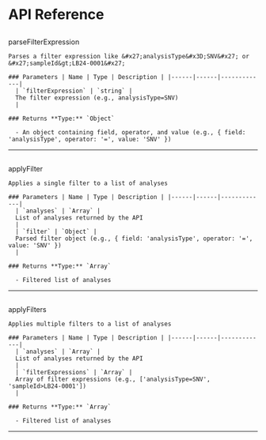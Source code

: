 # API Reference


  ##
  parseFilterExpression

    Parses a filter expression like &#x27;analysisType&#x3D;SNV&#x27; or &#x27;sampleId&gt;LB24-0001&#x27;

    ### Parameters | Name | Type | Description | |------|------|-------------|
      | `filterExpression` | `string` |
      The filter expression (e.g., analysisType=SNV)
      |

    ### Returns **Type:** `Object`

      - An object containing field, operator, and value (e.g., { field: 'analysisType', operator: '=', value: 'SNV' })


  ---

  ##
  applyFilter

    Applies a single filter to a list of analyses

    ### Parameters | Name | Type | Description | |------|------|-------------|
      | `analyses` | `Array` |
      List of analyses returned by the API
      |
      | `filter` | `Object` |
      Parsed filter object (e.g., { field: 'analysisType', operator: '=', value: 'SNV' })
      |

    ### Returns **Type:** `Array`

      - Filtered list of analyses


  ---

  ##
  applyFilters

    Applies multiple filters to a list of analyses

    ### Parameters | Name | Type | Description | |------|------|-------------|
      | `analyses` | `Array` |
      List of analyses returned by the API
      |
      | `filterExpressions` | `Array` |
      Array of filter expressions (e.g., ['analysisType=SNV', 'sampleId>LB24-0001'])
      |

    ### Returns **Type:** `Array`

      - Filtered list of analyses


  ---


